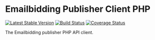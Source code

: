 Emailbidding Publisher Client PHP
====================

[![Latest Stable Version](https://poser.pugx.org/emailbidding/publisher-client-php/v/stable.png)](https://packagist.org/packages/emailbidding/publisher-client-php) [![Build Status](https://travis-ci.org/emailbidding/publisher-client-php.png?branch=master)](https://travis-ci.org/emailbidding/publisher-client-php) [![Coverage Status](https://coveralls.io/repos/emailbidding/publisher-client-php/badge.png?branch=master)](https://coveralls.io/r/emailbidding/publisher-client-php?branch=master)

The Emailbidding publisher PHP API client.
